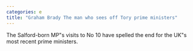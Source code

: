 ```yaml
---
categories: e
title: "Graham Brady The man who sees off Tory prime ministers"
---
```

The Salford-born MP"s visits to No 10 have spelled the end for the UK"s most recent prime ministers.